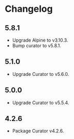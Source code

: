 # Changelog

## 5.8.1

* Upgrade Alpine to v3.10.3.
* Bump curator to v5.8.1.

## 5.1.0

* Upgrade Curator to v5.6.0.

## 5.0.0

* Upgrade Curator to v5.5.4.

## 4.2.6

* Package Curator v4.2.6.
